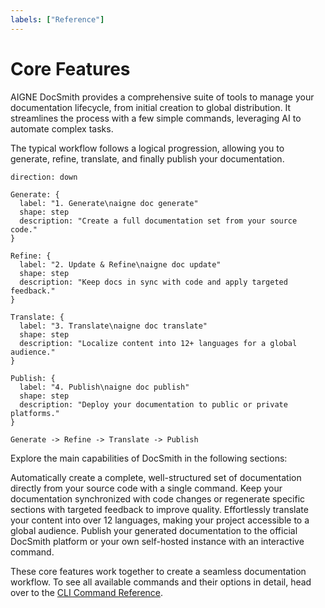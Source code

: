 ```yaml
---
labels: ["Reference"]
---
```


# Core Features

AIGNE DocSmith provides a comprehensive suite of tools to manage your documentation lifecycle, from initial creation to global distribution. It streamlines the process with a few simple commands, leveraging AI to automate complex tasks.

The typical workflow follows a logical progression, allowing you to generate, refine, translate, and finally publish your documentation.

```d2
direction: down

Generate: {
  label: "1. Generate\naigne doc generate"
  shape: step
  description: "Create a full documentation set from your source code."
}

Refine: {
  label: "2. Update & Refine\naigne doc update"
  shape: step
  description: "Keep docs in sync with code and apply targeted feedback."
}

Translate: {
  label: "3. Translate\naigne doc translate"
  shape: step
  description: "Localize content into 12+ languages for a global audience."
}

Publish: {
  label: "4. Publish\naigne doc publish"
  shape: step
  description: "Deploy your documentation to public or private platforms."
}

Generate -> Refine -> Translate -> Publish
```

Explore the main capabilities of DocSmith in the following sections:

<x-cards data-columns="2">
  <x-card data-title="Generate Documentation" data-icon="lucide:file-plus-2" data-href="/features/generate-documentation">
    Automatically create a complete, well-structured set of documentation directly from your source code with a single command.
  </x-card>
  <x-card data-title="Update and Refine" data-icon="lucide:edit" data-href="/features/update-and-refine">
    Keep your documentation synchronized with code changes or regenerate specific sections with targeted feedback to improve quality.
  </x-card>
  <x-card data-title="Translate Documentation" data-icon="lucide:languages" data-href="/features/translate-documentation">
    Effortlessly translate your content into over 12 languages, making your project accessible to a global audience.
  </x-card>
  <x-card data-title="Publish Your Docs" data-icon="lucide:send" data-href="/features/publish-your-docs">
    Publish your generated documentation to the official DocSmith platform or your own self-hosted instance with an interactive command.
  </x-card>
</x-cards>

These core features work together to create a seamless documentation workflow. To see all available commands and their options in detail, head over to the [CLI Command Reference](./cli-reference.md).